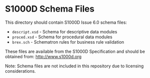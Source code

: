 # S1000D Schema Files

This directory should contain S1000D Issue 6.0 schema files:

- `descript.xsd` - Schema for descriptive data modules
- `proced.xsd` - Schema for procedural data modules
- `brex.sch` - Schematron rules for business rule validation

These files are available from the S1000D Specification and should be obtained from:
http://www.s1000d.org

Note: Schema files are not included in this repository due to licensing considerations.
